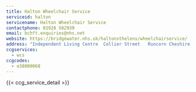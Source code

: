 ```yaml
---
title: Halton Wheelchair Service
serviceid: halton
servicename: Halton Wheelchair Service
contactphone: 01928 582939
email: bchft.enquiries@nhs.net
website: https://bridgewater.nhs.uk/haltonsthelens/wheelchairservice/
address: "Independent Living Centre  Collier Street   Runcorn Cheshire  WA7 1HB"
ccgservices:
  - wcs
ccgcodes:
  - e38000068
---
```


{{< ccg_service_detail >}}

